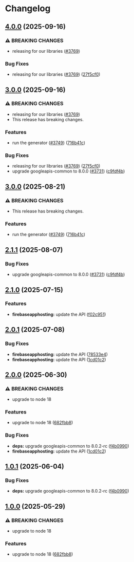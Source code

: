 # Changelog

## [4.0.0](https://github.com/googleapis/google-api-nodejs-client/compare/firebaseapphosting-v3.0.0...firebaseapphosting-v4.0.0) (2025-09-16)


### ⚠ BREAKING CHANGES

* releasing for our libraries ([#3769](https://github.com/googleapis/google-api-nodejs-client/issues/3769))

### Bug Fixes

* releasing for our libraries ([#3769](https://github.com/googleapis/google-api-nodejs-client/issues/3769)) ([27f5cf0](https://github.com/googleapis/google-api-nodejs-client/commit/27f5cf0a0190a5e8e8bf970f7a7cf77c409f093e))

## [3.0.0](https://github.com/googleapis/google-api-nodejs-client/compare/firebaseapphosting-v2.1.0...firebaseapphosting-v3.0.0) (2025-09-16)


### ⚠ BREAKING CHANGES

* releasing for our libraries ([#3769](https://github.com/googleapis/google-api-nodejs-client/issues/3769))
* This release has breaking changes.

### Features

* run the generator ([#3749](https://github.com/googleapis/google-api-nodejs-client/issues/3749)) ([716b41c](https://github.com/googleapis/google-api-nodejs-client/commit/716b41cf75e2983777ae1f40f2ef0e01a85bcce3))


### Bug Fixes

* releasing for our libraries ([#3769](https://github.com/googleapis/google-api-nodejs-client/issues/3769)) ([27f5cf0](https://github.com/googleapis/google-api-nodejs-client/commit/27f5cf0a0190a5e8e8bf970f7a7cf77c409f093e))
* upgrade googleapis-common to 8.0.0  ([#3731](https://github.com/googleapis/google-api-nodejs-client/issues/3731)) ([c9fdf4b](https://github.com/googleapis/google-api-nodejs-client/commit/c9fdf4b34d6c9bcf608eee35dd281d4680be9797))

## [3.0.0](https://github.com/googleapis/google-api-nodejs-client/compare/firebaseapphosting-v2.1.1...firebaseapphosting-v3.0.0) (2025-08-21)


### ⚠ BREAKING CHANGES

* This release has breaking changes.

### Features

* run the generator ([#3749](https://github.com/googleapis/google-api-nodejs-client/issues/3749)) ([716b41c](https://github.com/googleapis/google-api-nodejs-client/commit/716b41cf75e2983777ae1f40f2ef0e01a85bcce3))

## [2.1.1](https://github.com/googleapis/google-api-nodejs-client/compare/firebaseapphosting-v2.1.0...firebaseapphosting-v2.1.1) (2025-08-07)


### Bug Fixes

* upgrade googleapis-common to 8.0.0  ([#3731](https://github.com/googleapis/google-api-nodejs-client/issues/3731)) ([c9fdf4b](https://github.com/googleapis/google-api-nodejs-client/commit/c9fdf4b34d6c9bcf608eee35dd281d4680be9797))

## [2.1.0](https://github.com/googleapis/google-api-nodejs-client/compare/firebaseapphosting-v2.0.1...firebaseapphosting-v2.1.0) (2025-07-15)


### Features

* **firebaseapphosting:** update the API ([f02c951](https://github.com/googleapis/google-api-nodejs-client/commit/f02c9511263531f64d77c289154093626e4d746c))

## [2.0.1](https://github.com/googleapis/google-api-nodejs-client/compare/firebaseapphosting-v2.0.0...firebaseapphosting-v2.0.1) (2025-07-08)


### Bug Fixes

* **firebaseapphosting:** update the API ([78533e4](https://github.com/googleapis/google-api-nodejs-client/commit/78533e43122742245094ee21cf5b8e4e3d60868a))
* **firebaseapphosting:** update the API ([1cd01c2](https://github.com/googleapis/google-api-nodejs-client/commit/1cd01c21caea2729bbb9535b4b08a55610355815))

## [2.0.0](https://github.com/googleapis/google-api-nodejs-client/compare/firebaseapphosting-v1.0.1...firebaseapphosting-v2.0.0) (2025-06-30)


### ⚠ BREAKING CHANGES

* upgrade to node 18

### Features

* upgrade to node 18 ([682fbb8](https://github.com/googleapis/google-api-nodejs-client/commit/682fbb869189ae92b3e9a194d37d0548af0c1f92))


### Bug Fixes

* **deps:** upgrade googleapis-common to 8.0.2-rc ([f4b0990](https://github.com/googleapis/google-api-nodejs-client/commit/f4b099071040cfbcfe4a2e7d487d45ee93b369e0))
* **firebaseapphosting:** update the API ([1cd01c2](https://github.com/googleapis/google-api-nodejs-client/commit/1cd01c21caea2729bbb9535b4b08a55610355815))

## [1.0.1](https://github.com/googleapis/google-api-nodejs-client/compare/firebaseapphosting-v1.0.0...firebaseapphosting-v1.0.1) (2025-06-04)


### Bug Fixes

* **deps:** upgrade googleapis-common to 8.0.2-rc ([f4b0990](https://github.com/googleapis/google-api-nodejs-client/commit/f4b099071040cfbcfe4a2e7d487d45ee93b369e0))

## [1.0.0](https://github.com/googleapis/google-api-nodejs-client/compare/firebaseapphosting-v0.1.0...firebaseapphosting-v1.0.0) (2025-05-29)


### ⚠ BREAKING CHANGES

* upgrade to node 18

### Features

* upgrade to node 18 ([682fbb8](https://github.com/googleapis/google-api-nodejs-client/commit/682fbb869189ae92b3e9a194d37d0548af0c1f92))
